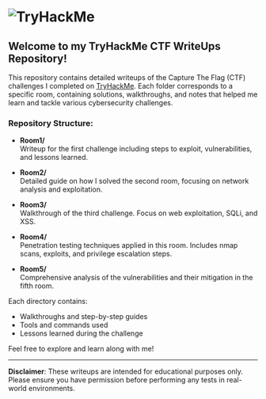 # ![TryHackMe](https://tryhackme-images.s3.amazonaws.com/logo.png)

## Welcome to my TryHackMe CTF WriteUps Repository!

This repository contains detailed writeups of the Capture The Flag (CTF) challenges I completed on [TryHackMe](https://tryhackme.com). Each folder corresponds to a specific room, containing solutions, walkthroughs, and notes that helped me learn and tackle various cybersecurity challenges.

### Repository Structure:

- **Room1/**  
  Writeup for the first challenge including steps to exploit, vulnerabilities, and lessons learned.

- **Room2/**  
  Detailed guide on how I solved the second room, focusing on network analysis and exploitation.

- **Room3/**  
  Walkthrough of the third challenge. Focus on web exploitation, SQLi, and XSS.

- **Room4/**  
  Penetration testing techniques applied in this room. Includes nmap scans, exploits, and privilege escalation steps.

- **Room5/**  
  Comprehensive analysis of the vulnerabilities and their mitigation in the fifth room.

Each directory contains:
- Walkthroughs and step-by-step guides
- Tools and commands used
- Lessons learned during the challenge

Feel free to explore and learn along with me!

---

**Disclaimer**: These writeups are intended for educational purposes only. Please ensure you have permission before performing any tests in real-world environments.
